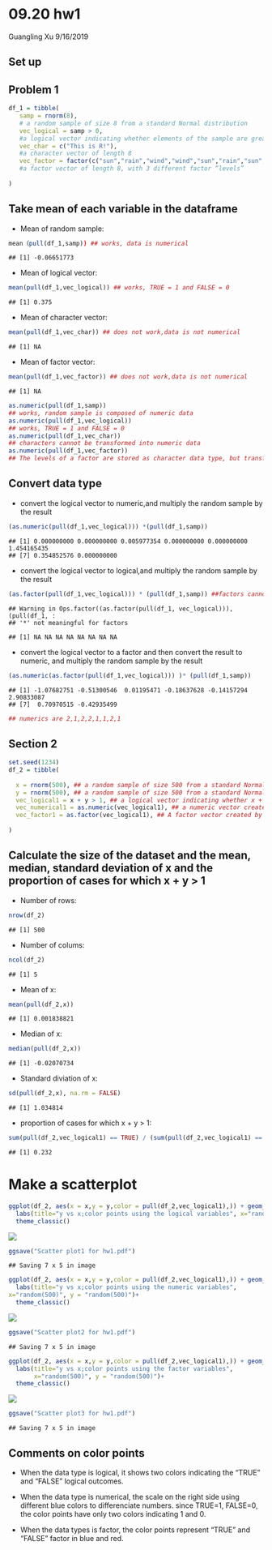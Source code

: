 09.20 hw1
================
Guangling Xu
9/16/2019

## Set up

## Problem 1

``` r
df_1 = tibble(
   samp = rnorm(8), 
   # a random sample of size 8 from a standard Normal distribution  
   vec_logical = samp > 0, 
   #a logical vector indicating whether elements of the sample are greater than 0
   vec_char = c("This is R!"), 
   #a character vector of length 8
   vec_factor = factor(c("sun","rain","wind","wind","sun","rain","sun","rain")), 
   #a factor vector of length 8, with 3 different factor “levels”
  
)
```

## Take mean of each variable in the dataframe

  - Mean of random sample:

<!-- end list -->

``` r
mean（pull(df_1,samp)) ## works, data is numerical
```

    ## [1] -0.06651773

  - Mean of logical vector:

<!-- end list -->

``` r
mean(pull(df_1,vec_logical)) ## works, TRUE = 1 and FALSE = 0
```

    ## [1] 0.375

  - Mean of character vector:

<!-- end list -->

``` r
mean(pull(df_1,vec_char)) ## does not work,data is not numerical
```

    ## [1] NA

  - Mean of factor vector:

<!-- end list -->

``` r
mean(pull(df_1,vec_factor)) ## does not work,data is not numerical
```

    ## [1] NA

``` r
as.numeric(pull(df_1,samp)) 
## works, random sample is composed of numeric data
as.numeric(pull(df_1,vec_logical)) 
## works, TRUE = 1 and FALSE = 0
as.numeric(pull(df_1,vec_char)) 
## characters cannot be transformed into numeric data
as.numeric(pull(df_1,vec_factor)) 
## The levels of a factor are stored as character data type, but transforming factor into numeric data is meaningless
```

## Convert data type

  - convert the logical vector to numeric,and multiply the random sample
    by the
    result

<!-- end list -->

``` r
(as.numeric(pull(df_1,vec_logical))) *(pull(df_1,samp)) 
```

    ## [1] 0.000000000 0.000000000 0.005977354 0.000000000 0.000000000 1.454165435
    ## [7] 0.354852576 0.000000000

  - convert the logical vector to logical,and multiply the random sample
    by the
result

<!-- end list -->

``` r
(as.factor(pull(df_1,vec_logical))) * (pull(df_1,samp)) ##factors cannot be multiplied
```

    ## Warning in Ops.factor((as.factor(pull(df_1, vec_logical))), (pull(df_1, :
    ## '*' not meaningful for factors

    ## [1] NA NA NA NA NA NA NA NA

  - convert the logical vector to a factor and then convert the result
    to numeric, and multiply the random sample by the
    result

<!-- end list -->

``` r
(as.numeric(as.factor(pull(df_1,vec_logical))) )* (pull(df_1,samp))
```

    ## [1] -1.07682751 -0.51300546  0.01195471 -0.18637628 -0.14157294  2.90833087
    ## [7]  0.70970515 -0.42935499

``` r
## numerics are 2,1,2,2,1,1,2,1
```

## Section 2

``` r
set.seed(1234)
df_2 = tibble(
  
  x = rnorm(500), ## a random sample of size 500 from a standard Normal distribution
  y = rnorm(500), ## a random sample of size 500 from a standard Normal distribution
  vec_logical1 = x + y > 1, ## a logical vector indicating whether x + y > 1
  vec_numerical1 = as.numeric(vec_logical1), ## a numeric vector created by coercing the above logical vector
  vec_factor1 = as.factor(vec_logical1), ## A factor vector created by coercing the above logical vector
  
)
```

## Calculate the size of the dataset and the mean, median, standard deviation of x and the proportion of cases for which x + y \> 1

  - Number of rows:

<!-- end list -->

``` r
nrow(df_2)
```

    ## [1] 500

  - Number of colums:

<!-- end list -->

``` r
ncol(df_2)
```

    ## [1] 5

  - Mean of x:

<!-- end list -->

``` r
mean(pull(df_2,x))
```

    ## [1] 0.001838821

  - Median of x:

<!-- end list -->

``` r
median(pull(df_2,x))
```

    ## [1] -0.02070734

  - Standard diviation of x:

<!-- end list -->

``` r
sd(pull(df_2,x), na.rm = FALSE)
```

    ## [1] 1.034814

  - proportion of cases for which x + y \>
1:

<!-- end list -->

``` r
sum(pull(df_2,vec_logical1) == TRUE) / (sum(pull(df_2,vec_logical1) == FALSE) + sum(pull(df_2,vec_logical1) == TRUE))
```

    ## [1] 0.232

# Make a scatterplot

``` r
ggplot(df_2, aes(x = x,y = y,color = pull(df_2,vec_logical1),)) + geom_point()+
  labs(title="y vs x;color points using the logical variables", x="random(500)", y = "random(500)")+
  theme_classic()  
```

![](09.20-hw1-from-gx2144_files/figure-gfm/unnamed-chunk-14-1.png)<!-- -->

``` r
ggsave("Scatter plot1 for hw1.pdf")
```

    ## Saving 7 x 5 in image

``` r
ggplot(df_2, aes(x = x,y = y,color = pull(df_2,vec_logical1),)) + geom_point()+
  labs(title="y vs x;color points using the numeric variables",
x="random(500)", y = "random(500)")+
  theme_classic()  
```

![](09.20-hw1-from-gx2144_files/figure-gfm/unnamed-chunk-14-2.png)<!-- -->

``` r
ggsave("Scatter plot2 for hw1.pdf")
```

    ## Saving 7 x 5 in image

``` r
ggplot(df_2, aes(x = x,y = y,color = pull(df_2,vec_logical1),)) + geom_point()+
  labs(title="y vs x;color points using the factor variables",
       x="random(500)", y = "random(500)")+
  theme_classic() 
```

![](09.20-hw1-from-gx2144_files/figure-gfm/unnamed-chunk-14-3.png)<!-- -->

``` r
ggsave("Scatter plot3 for hw1.pdf")
```

    ## Saving 7 x 5 in image

## Comments on color points

  - When the data type is logical, it shows two colors indicating the
    “TRUE” and “FALSE” logical outcomes.

  - When the data type is numerical, the scale on the right side using
    different blue colors to differenciate numbers. since TRUE=1,
    FALSE=0, the color points have only two colors indicating 1 and 0.

  - When the data types is factor, the color points represent “TRUE” and
    “FALSE” factor in blue and red.
